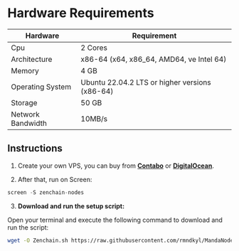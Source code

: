 # Hardware Requirements
| Hardware | Requirement |
| ------------- | ---------------- |
Cpu | 2 Cores
Architecture | x86-64 (x64, x86_64, AMD64, ve Intel 64)
Memory | 4 GB
Operating System | Ubuntu 22.04.2 LTS or higher versions (x86-64)
Storage | 50 GB
Network Bandwidth | 10MB/s 

## Instructions

1. Create your own VPS, you can buy from **[Contabo](https://contabo.com/)** or **[DigitalOcean](https://m.do.co/c/5423032133fa)**.

2. After that, run on Screen:
```python
screen -S zenchain-nodes
```
3. **Download and run the setup script:**

Open your terminal and execute the following command to download and run the script:

   ```sh
   wget -O Zenchain.sh https://raw.githubusercontent.com/rmndkyl/MandaNode/main/Zenchain-Nodes/Zenchain.sh && chmod +x Zenchain.sh && sed -i 's/\r$//' Zenchain.sh && ./Zenchain.sh
   ```